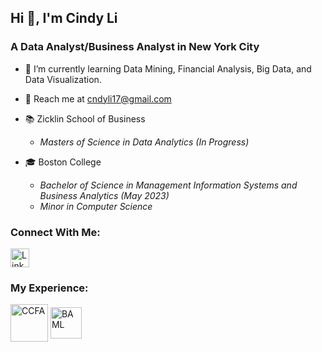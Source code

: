 ## Hi 👋, I'm Cindy Li

### A Data Analyst/Business Analyst in New York City
* 🌱 I’m currently learning Data Mining, Financial Analysis, Big Data, and Data Visualization.

* 📮 Reach me at cndyli17@gmail.com

* 📚 Zicklin School of Business
  * _Masters of Science in Data Analytics (In Progress)_

* 🎓 Boston College
  * _Bachelor of Science in Management Information Systems and Business Analytics (May 2023)_
  * _Minor in Computer Science_

### Connect With Me: 
<a href="https://www.linkedin.com/in/cndyli/" target="_blank" rel="nofollow">
<img align="center" src="https://www.iconpacks.net/icons/1/free-linkedin-icon-130-thumb.png" alt="LinkedIn" height="30"  style="max-width: 100%;"></a>

### My Experience:
<a href="https://www.crohnscolitisfoundation.org/" target="_blank" rel="nofollow">
<img align="center" src="https://encrypted-tbn0.gstatic.com/images?q=tbn:ANd9GcR1sPt6najFyexdWTjI4Brnnj8dmj5wLHwItw&s" alt="CCFA" height="60"  style="max-width: 100%;"></a>

<a href="https://www.bankofamerica.com/" target="_blank" rel="nofollow">
<img align="center" src="https://media.bizj.us/view/img/11138963/new-bank-of-america-logo*1200xx3000-1688-0-356.jpg" alt="BAML" height="50"  style="max-width: 100%;"></a>

<!--
**cndy17/cndy17** is a ✨ _special_ ✨ repository because its `README.md` (this file) appears on your GitHub profile.

Here are some ideas to get you started:

- 🔭 I’m currently working on ...
- 🌱 I’m currently learning ...
- 👯 I’m looking to collaborate on ...
- 🤔 I’m looking for help with ...
- 💬 Ask me about ...
- 📫 How to reach me: ...
- 😄 Pronouns: ...
- ⚡ Fun fact: ...
-->
